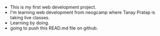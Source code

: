 - This is my first web development project. 
- I'm learning web development from neogcamp where Tanay Pratap is taking live classes.
- Learning by doing.
- going to push this READ.md file on github.